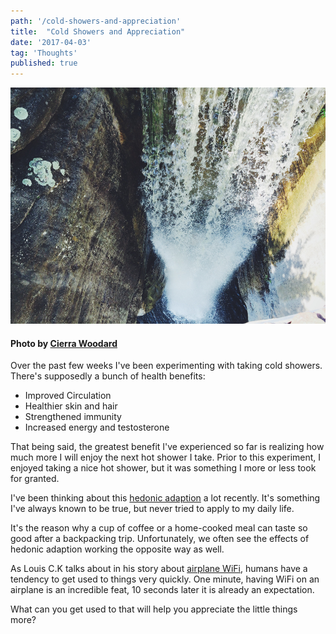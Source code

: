 ```yaml
---
path: '/cold-showers-and-appreciation'
title:  "Cold Showers and Appreciation"
date: '2017-04-03'
tag: 'Thoughts'
published: true
---
```


![alt text](./coldshower.jpg)

#### Photo by [Cierra Woodard](https://unsplash.com/@cierrawoodard)

Over the past few weeks I've been experimenting with taking cold showers.  There's supposedly a bunch of health benefits:
* Improved Circulation
* Healthier skin and hair
* Strengthened immunity
* Increased energy and testosterone

That being said, the greatest benefit I've experienced so far is realizing how much more I will
enjoy the next hot shower I take.  Prior to this experiment, I enjoyed taking a nice hot shower,
but it was something I more or less took for granted.

I've been thinking about this [hedonic adaption](https://en.wikipedia.org/wiki/Hedonic_treadmill) a lot recently.
It's something I've always known to be true, but never tried to apply to my daily life.

It's the reason why a cup of coffee or a home-cooked meal can taste so good after a backpacking trip.  Unfortunately,
we often see the effects of hedonic adaption working the opposite way as well.

As Louis C.K talks about in his story about [airplane WiFi](https://www.youtube.com/watch?v=FxQYyF0tXH0), humans have a tendency to get used to things very quickly. One minute, having WiFi on an airplane is an incredible feat,
10 seconds later it is already an expectation.

What can you get used to that will help you appreciate the little things more?
